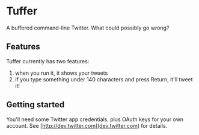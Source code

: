 # Tuffer
A buffered command-line Twitter. What could possibly go wrong?

## Features
Tuffer currently has two features:
1. when you run it, it shows your tweets
2. if you type something under 140 characters and press Return, it'll
tweet it!

## Getting started
You'll need some Twitter app credentials, plus OAuth keys for your own
account. See [http://dev.twitter.com](dev.twitter.com) for details.

